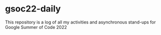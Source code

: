 # gsoc22-daily
This repository is a log of all my activities and asynchronous stand-ups for Google Summer of Code 2022
